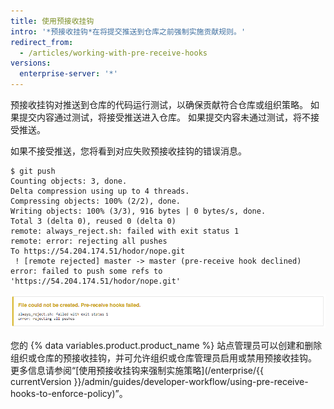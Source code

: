 ```yaml
---
title: 使用预接收挂钩
intro: '*预接收挂钩*在将提交推送到仓库之前强制实施贡献规则。'
redirect_from:
  - /articles/working-with-pre-receive-hooks
versions:
  enterprise-server: '*'
---
```


预接收挂钩对推送到仓库的代码运行测试，以确保贡献符合仓库或组织策略。 如果提交内容通过测试，将接受推送进入仓库。 如果提交内容未通过测试，将不接受推送。

如果不接受推送，您将看到对应失败预接收挂钩的错误消息。

```
$ git push
Counting objects: 3, done.
Delta compression using up to 4 threads.
Compressing objects: 100% (2/2), done.
Writing objects: 100% (3/3), 916 bytes | 0 bytes/s, done.
Total 3 (delta 0), reused 0 (delta 0)
remote: always_reject.sh: failed with exit status 1
remote: error: rejecting all pushes
To https://54.204.174.51/hodor/nope.git
 ! [remote rejected] master -> master (pre-receive hook declined)
error: failed to push some refs to 'https://54.204.174.51/hodor/nope.git'
```

![失败预接收挂钩的错误消息](/assets/images/help/pull_requests/pre-receive-hook-failed-error.png)

您的 {% data variables.product.product_name %} 站点管理员可以创建和删除组织或仓库的预接收挂钩，并可允许组织或仓库管理员启用或禁用预接收挂钩。 更多信息请参阅“[使用预接收挂钩来强制实施策略](/enterprise/{{ currentVersion }}/admin/guides/developer-workflow/using-pre-receive-hooks-to-enforce-policy)”。
